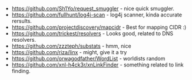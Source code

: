 * https://github.com/Sh1Yo/request_smuggler - nice quick smuggler.
* https://github.com/fullhunt/log4j-scan - log4j scanner, kinda accurate rersults.
* https://github.com/projectdiscovery/mapcidr - Best for mapping CIDR :)
* https://github.com/trickest/resolvers - Looks good, related to DNS resolvers.
* https://github.com/zzzteph/substats - hmm, nice 
* https://github.com/riza/linx - might, give it a try 
* https://github.com/orwagodfather/WordList - worldists random
* https://github.com/xnl-h4ck3r/xnLinkFinder - something related to link finding.
